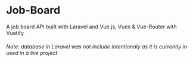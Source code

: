# Job-Board
A job board API built with Laravel and Vue.js, Vuex &amp; Vue-Router with Vuetify


###### Note: database in Laravel was not include intentionaly as it is currently in used in a live project 
